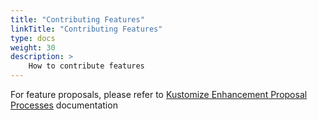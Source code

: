 ```yaml
---
title: "Contributing Features"
linkTitle: "Contributing Features"
type: docs
weight: 30
description: >
    How to contribute features
---
```


For feature proposals, please refer to [Kustomize Enhancement Proposal Processes](https://github.com/nholuongut/kustomize/tree/master/proposals) documentation

